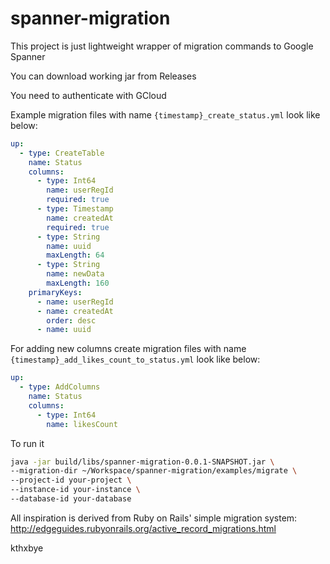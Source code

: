 # spanner-migration
This project is just lightweight wrapper of migration commands to Google Spanner

You can download working jar from Releases

You need to authenticate with GCloud

Example migration files with name `{timestamp}_create_status.yml` look like below:

```yaml
up:
  - type: CreateTable
    name: Status
    columns:
      - type: Int64
        name: userRegId
        required: true
      - type: Timestamp
        name: createdAt
        required: true
      - type: String
        name: uuid
        maxLength: 64
      - type: String
        name: newData
        maxLength: 160
    primaryKeys:
      - name: userRegId
      - name: createdAt
        order: desc
      - name: uuid
```

For adding new columns create migration files with name `{timestamp}_add_likes_count_to_status.yml` look like below:

```yaml
up:
  - type: AddColumns
    name: Status
    columns:
      - type: Int64
        name: likesCount
```

To run it

```bash
java -jar build/libs/spanner-migration-0.0.1-SNAPSHOT.jar \
--migration-dir ~/Workspace/spanner-migration/examples/migrate \
--project-id your-project \
--instance-id your-instance \
--database-id your-database
```
All inspiration is derived from Ruby on Rails' simple migration system: http://edgeguides.rubyonrails.org/active_record_migrations.html

kthxbye
